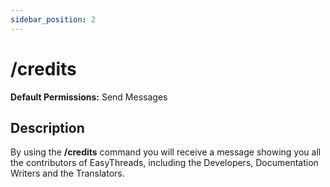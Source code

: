 ```yaml
---
sidebar_position: 2
---
```


# /credits
**Default Permissions:** Send Messages
## Description
By using the **/credits** command you will receive a message showing you all the contributors of EasyThreads, including the Developers, Documentation Writers and the Translators.

<!-- ## Variables
- **\{message}**: The first 50 characters of the message trigerring the autothreading
- **\{filename}**: The name of the first provided file. If no file is provided it will be "No File Name
- **\{user}**: The username of the user sending the message
- **\{usernickname}**: The nickname/display name of the user triggering the autothreading
- **\{usermention}**: This will mention the user triggering the autothreading
- **\{guild}**: The name of the server
- **\{newline}**: This will start a new line in messages sent by the app
- **\{time}**: This will be replaced with the current time. Default timezone is UTC, it can be changed guild-specific with the **[/timezone](/docs/easythreads/general/timezone)** command.
- **\{date}**: This will be replaced with the current date. Default timezone is UTC, it can be changed guild-specific with the **[/timezone](/docs/easythreads/general/timezone)** command. -->